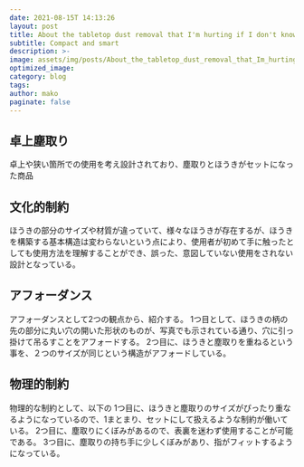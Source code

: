 ```yaml
---
date: 2021-08-15T 14:13:26
layout: post
title: About the tabletop dust removal that I'm hurting if I don't know
subtitle: Compact and smart
description: >-
image: assets/img/posts/About_the_tabletop_dust_removal_that_Im_hurting_if_I_dont_know/About_the_tabletop_dust_removal_that_Im_hurting_if_I_dont_know.jpg
optimized_image: 
category: blog
tags: 
author: mako
paginate: false
---
```


## 卓上塵取り

卓上や狭い箇所での使用を考え設計されており、塵取りとほうきがセットになった商品

## 文化的制約

ほうきの部分のサイズや材質が違っていて、様々なほうきが存在するが、ほうきを構築する基本構造は変わらないという点により、使用者が初めて手に触ったとしても使用方法を理解することができ、誤った、意図していない使用をされない設計となっている。

## アフォーダンス

アフォーダンスとして2つの観点から、紹介する。
1つ目として、ほうきの柄の先の部分に丸い穴の開いた形状のものが、写真でも示されている通り、穴に引っ掛けて吊るすことをアフォードする。
2つ目に、ほうきと塵取りを重ねるという事を、２つのサイズが同じという構造がアフォードしている。

## 物理的制約

物理的な制約として、以下の
1つ目に、ほうきと塵取りのサイズがぴったり重なるようになっているので、1まとまり、セットにして扱えるような制約が働いている。
2つ目に、塵取りにくぼみがあるので、表裏を迷わず使用することが可能である。
3つ目に、塵取りの持ち手に少しくぼみがあり、指がフィットするようになっている。